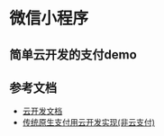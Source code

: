 # 微信小程序
## 简单云开发的支付demo

## 参考文档
- [云开发文档](https://developers.weixin.qq.com/miniprogram/dev/wxcloud/basis/getting-started.html)
- [传统原生支付用云开发实现(非云支付)](https://developers.weixin.qq.com/community/develop/article/doc/0004c4a50a03107eaa79f03cc56c13)

